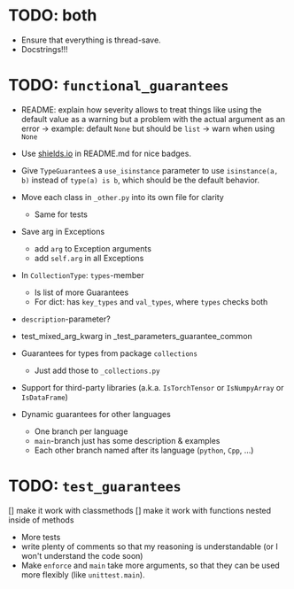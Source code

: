 # TODO: both

- Ensure that everything is thread-save.
- Docstrings!!!

# TODO: `functional_guarantees`

- README: explain how severity allows to treat things like using the default value as a warning but a problem with 
the actual argument as an error &rarr; example: default `None` but should be `list` &rarr; warn when using `None`

- Use [shields.io](https://shields.io/) in README.md for nice badges.

- Give `TypeGuarantee`s a `use_isinstance` parameter to use `isinstance(a, b)` instead of `type(a) is b`, 
which should be the default behavior.

- Move each class in `_other.py` into its own file for clarity
    - Same for tests

- Save arg in Exceptions
    - add `arg` to Exception arguments
    - add `self.arg` in all Exceptions

- In `CollectionType`: `types`-member
  - Is list of more Guarantees
  - For dict: has `key_types` and `val_types`, where `types` checks both

- `description`-parameter?

- test_mixed_arg_kwarg in _test_parameters_guarantee_common
  
- Guarantees for types from package `collections` 
  - Just add those to `_collections.py`

- Support for third-party libraries (a.k.a. `IsTorchTensor` or `IsNumpyArray` or `IsDataFrame`)

- Dynamic guarantees for other languages
  - One branch per language
  - `main`-branch just has some description & examples
  - Each other branch named after its language (`python`, `Cpp`, ...)


# TODO: `test_guarantees`

[] make it work with classmethods
[] make it work with functions nested inside of methods
- More tests
- write plenty of comments so that my reasoning is understandable 
   (or I won't understand the code soon)
- Make `enforce` and `main` take more arguments, so that they can be used more 
flexibly (like `unittest.main`).